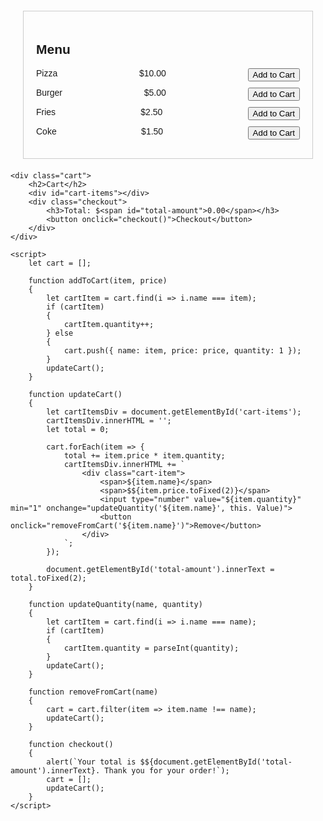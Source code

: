 <!DOCTYPE html>
<html lang="en">
<head>
    <meta charset="UTF-8">
    <meta name="viewport" content="width=device-width, initial-scale=1.0">
    <title>Food Ordering System</title>
    <style>
        body 
        {
            font-family: Arial, sans-serif;
        }
        .menu, .cart 
        {
            margin: 20px;
            padding: 20px;
            border: 1px solid #ccc;
        }
        .menu-item, .cart-item 
        {
            display: flex;
            justify-content: space-between;
            margin-bottom: 10px;
        }
        .cart-item input 
        {
            width: 50px;
        }
        .checkout 
        {
            margin-top: 20px;
        }
    </style>
</head>
<body>
    <div class="menu">
        <h2>Menu</h2>
        <div class="menu-item">
            <span>Pizza</span>
            <span>$10.00</span>
            <button onclick="addToCart('Pizza', 10.00)">Add to Cart</button>
        </div>
        <div class="menu-item">
            <span>Burger</span>
            <span>$5.00</span>
            <button onclick="addToCart('Burger', 5.00)">Add to Cart</button>
        </div>
        <div class="menu-item">
            <span>Fries</span>
            <span>$2.50</span>
            <button onclick="addToCart('Fries', 2.50)">Add to Cart</button>
        </div>
        <div class="menu-item">
            <span>Coke</span>
            <span>$1.50</span>
            <button onclick="addToCart('Coke', 1.50)">Add to Cart</button>
        </div>
    </div>

    <div class="cart">
        <h2>Cart</h2>
        <div id="cart-items"></div>
        <div class="checkout">
            <h3>Total: $<span id="total-amount">0.00</span></h3>
            <button onclick="checkout()">Checkout</button>
        </div>
    </div>

    <script>
        let cart = [];

        function addToCart(item, price) 
        {
            let cartItem = cart.find(i => i.name === item);
            if (cartItem) 
            {
                cartItem.quantity++;
            } else 
            {
                cart.push({ name: item, price: price, quantity: 1 });
            }
            updateCart();
        }

        function updateCart() 
        {
            let cartItemsDiv = document.getElementById('cart-items');
            cartItemsDiv.innerHTML = '';
            let total = 0;

            cart.forEach(item => {
                total += item.price * item.quantity;
                cartItemsDiv.innerHTML += `
                    <div class="cart-item">
                        <span>${item.name}</span>
                        <span>$${item.price.toFixed(2)}</span>
                        <input type="number" value="${item.quantity}" min="1" onchange="updateQuantity('${item.name}', this. Value)">
                        <button onclick="removeFromCart('${item.name}')">Remove</button>
                    </div>
                `;
            });

            document.getElementById('total-amount').innerText = total.toFixed(2);
        }

        function updateQuantity(name, quantity) 
        {
            let cartItem = cart.find(i => i.name === name);
            if (cartItem) 
            {
                cartItem.quantity = parseInt(quantity);
            }
            updateCart();
        }

        function removeFromCart(name) 
        {
            cart = cart.filter(item => item.name !== name);
            updateCart();
        }

        function checkout() 
        {
            alert(`Your total is $${document.getElementById('total-amount').innerText}. Thank you for your order!`);
            cart = [];
            updateCart();
        }
    </script>
</body>
</html>
